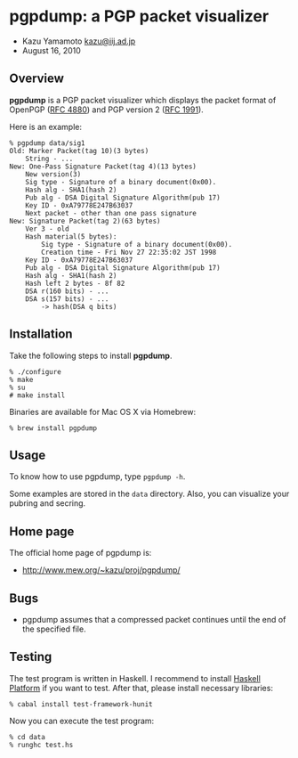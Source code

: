 # pgpdump: a PGP packet visualizer

- Kazu Yamamoto <kazu@iij.ad.jp>
- August 16, 2010

## Overview

**pgpdump** is a PGP packet visualizer which displays the packet format of OpenPGP ([RFC 4880](http://tools.ietf.org/html/rfc4880)) and PGP version 2 ([RFC 1991](http://tools.ietf.org/html/rfc1991)).

Here is an example:

	% pgpdump data/sig1
	Old: Marker Packet(tag 10)(3 bytes)
		String - ...
	New: One-Pass Signature Packet(tag 4)(13 bytes)
		New version(3)
		Sig type - Signature of a binary document(0x00).
		Hash alg - SHA1(hash 2)
		Pub alg - DSA Digital Signature Algorithm(pub 17)
		Key ID - 0xA79778E247B63037
		Next packet - other than one pass signature
	New: Signature Packet(tag 2)(63 bytes)
		Ver 3 - old
		Hash material(5 bytes):
			Sig type - Signature of a binary document(0x00).
			Creation time - Fri Nov 27 22:35:02 JST 1998
		Key ID - 0xA79778E247B63037
		Pub alg - DSA Digital Signature Algorithm(pub 17)
		Hash alg - SHA1(hash 2)
		Hash left 2 bytes - 8f 82
		DSA r(160 bits) - ...
		DSA s(157 bits) - ...
			-> hash(DSA q bits)

## Installation

Take the following steps to install **pgpdump**.

	% ./configure
	% make
	% su
	# make install

Binaries are available for Mac OS X via Homebrew:

	% brew install pgpdump

## Usage

To know how to use pgpdump, type `pgpdump -h`.

Some examples are stored in the `data` directory. Also, you can visualize your pubring and secring.

## Home page

The official home page of pgpdump is:

* http://www.mew.org/~kazu/proj/pgpdump/

## Bugs

* pgpdump assumes that a compressed packet continues until the end of the specified file.

## Testing

The test program is written in Haskell. I recommend to install [Haskell Platform](https://www.haskell.org/platform/) if you want to test. After that, please install necessary libraries:

	% cabal install test-framework-hunit


Now you can execute the test program:

	% cd data
	% runghc test.hs
